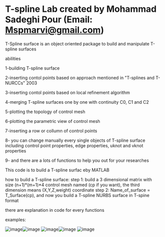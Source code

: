 # T-spline Lab                                 created by Mohammad Sadeghi Pour (Email: Mspmarvi@gmail.com)
T-Spline surface is an object oriented package to build and manipulate T-spline surfaces

abilities 

1-building T-spline surface

2-inserting contol points based on approach mentioned in "T-splines and T-NURCCs" 2003

3-inserting contol points based on local refinement algorithm

4-merging T-spline surfaces one by one with continuity C0, C1 and C2

5-plotting the topology of control mesh

6-plotting the parametric view of control mesh

7-inserting a row or collumn of control points

8- you can change manually every single objects of T-spline surface including control point properties, edge properties, uknot and vknot properties

9- and there are a lots of functions to help you out for your researches


This code is to build a T-spline surfac eby MATLAB

how to build a T-spline surface:
step 1: build a 3 dimensional matrix with size (n+1)*(m+1)*4  control mesh named (cp if you want), the third dimension means (X,Y,Z,weight) coordinate
step 2: Name_of_surface = T_Surface(cp), and now you build a T-spline NURBS surface in T-spine format

there are explanation in code for every functions

examples:

![image](https://user-images.githubusercontent.com/34415658/124386176-04dd2280-dc8e-11eb-8f04-52e2fa764b4f.png)![image](https://user-images.githubusercontent.com/34415658/124386179-09094000-dc8e-11eb-961c-32e9ee69933d.png)
![image](https://user-images.githubusercontent.com/34415658/124386188-0c9cc700-dc8e-11eb-9c30-466714480c55.png)![image](https://user-images.githubusercontent.com/34415658/124386197-10304e00-dc8e-11eb-9d32-45356754ad75.png)
![image](https://user-images.githubusercontent.com/34415658/124390081-e9c6de80-dc9e-11eb-930b-1b5e2c898bac.png)


